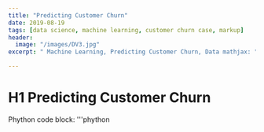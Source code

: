 ```yaml
---
title: "Predicting Customer Churn"
date: 2019-08-19
tags: [data science, machine learning, customer churn case, markup]
header:
  image: "/images/DV3.jpg"
excerpt: " Machine Learning, Predicting Customer Churn, Data mathjax: "true"

---
```


# H1 Predicting Customer Churn

Phython code block:
'''phython

